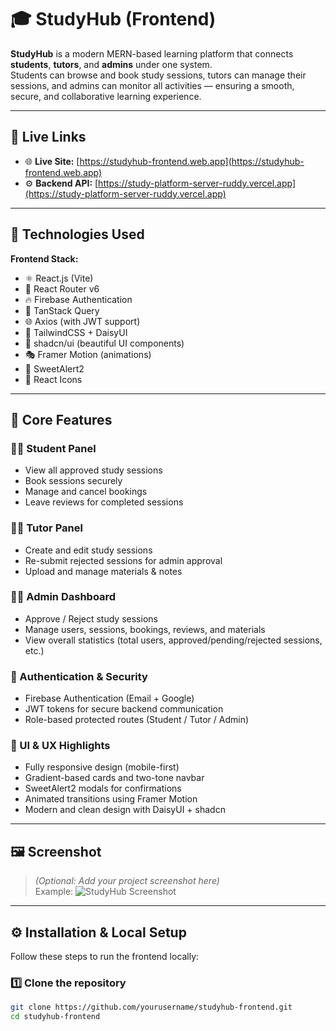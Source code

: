 # 🎓 StudyHub (Frontend)

**StudyHub** is a modern MERN-based learning platform that connects **students**, **tutors**, and **admins** under one system.  
Students can browse and book study sessions, tutors can manage their sessions, and admins can monitor all activities — ensuring a smooth, secure, and collaborative learning experience.

---

## 🚀 Live Links

- 🌐 **Live Site:** [https://studyhub-frontend.web.app](https://studyhub-frontend.web.app)  
- ⚙️ **Backend API:** [https://study-platform-server-ruddy.vercel.app](https://study-platform-server-ruddy.vercel.app)

---

## 🧠 Technologies Used

**Frontend Stack:**
- ⚛️ React.js (Vite)
- 🔀 React Router v6
- 🔥 Firebase Authentication
- 🔄 TanStack Query
- 🌐 Axios (with JWT support)
- 🎨 TailwindCSS + DaisyUI
- 💅 shadcn/ui (beautiful UI components)
- 🎭 Framer Motion (animations)
- 🍬 SweetAlert2
- 🧩 React Icons

---

## 🌟 Core Features

### 👨‍🎓 Student Panel
- View all approved study sessions  
- Book sessions securely  
- Manage and cancel bookings  
- Leave reviews for completed sessions  

### 👨‍🏫 Tutor Panel
- Create and edit study sessions  
- Re-submit rejected sessions for admin approval  
- Upload and manage materials & notes  

### 🧑‍💼 Admin Dashboard
- Approve / Reject study sessions  
- Manage users, sessions, bookings, reviews, and materials  
- View overall statistics (total users, approved/pending/rejected sessions, etc.)

### 🔐 Authentication & Security
- Firebase Authentication (Email + Google)  
- JWT tokens for secure backend communication  
- Role-based protected routes (Student / Tutor / Admin)

### 💎 UI & UX Highlights
- Fully responsive design (mobile-first)  
- Gradient-based cards and two-tone navbar  
- SweetAlert2 modals for confirmations  
- Animated transitions using Framer Motion  
- Modern and clean design with DaisyUI + shadcn  

---

## 🖼️ Screenshot

> *(Optional: Add your project screenshot here)*  
> Example:
> ![StudyHub Screenshot](./screenshot.png)

---

## ⚙️ Installation & Local Setup

Follow these steps to run the frontend locally:

### 1️⃣ Clone the repository
```bash
git clone https://github.com/yourusername/studyhub-frontend.git
cd studyhub-frontend
